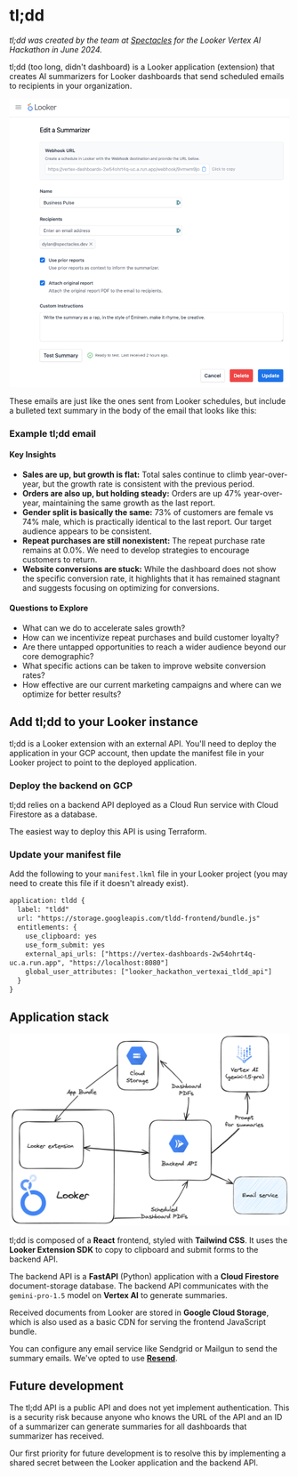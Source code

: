 # tl;dd

*tl;dd was created by the team at [Spectacles](https://spectacles.dev) for the Looker Vertex AI Hackathon in June 2024.*

tl;dd (too long, didn't dashboard) is a Looker application (extension) that creates AI summarizers for Looker dashboards that send scheduled emails to recipients in your organization.

![A screenshot of the tl;dd application](docs/img/tldd_screenshot.png)

These emails are just like the ones sent from Looker schedules, but include a bulleted text summary in the body of the email that looks like this:

### Example tl;dd email

#### Key Insights

 - **Sales are up, but growth is flat:** Total sales continue to climb year-over-year, but the growth rate is consistent with the previous period.
 - **Orders are also up, but holding steady:** Orders are up 47% year-over-year, maintaining the same growth as the last report.
 - **Gender split is basically the same:** 73% of customers are female vs 74% male, which is practically identical to the last report. Our target audience appears to be consistent.
 - **Repeat purchases are still nonexistent:** The repeat purchase rate remains at 0.0%. We need to develop strategies to encourage customers to return.
 - **Website conversions are stuck:** While the dashboard does not show the specific conversion rate, it highlights that it has remained stagnant and suggests focusing on optimizing for conversions.

#### Questions to Explore

 - What can we do to accelerate sales growth?
 - How can we incentivize repeat purchases and build customer loyalty?
 - Are there untapped opportunities to reach a wider audience beyond our core demographic?
 - What specific actions can be taken to improve website conversion rates?
 - How effective are our current marketing campaigns and where can we optimize for better results?

## Add tl;dd to your Looker instance

tl;dd is a Looker extension with an external API. You'll need to deploy the application in your GCP account, then update the manifest file in your Looker project to point to the deployed application.

### Deploy the backend on GCP

tl;dd relies on a backend API deployed as a Cloud Run service with Cloud Firestore as a database.

The easiest way to deploy this API is using Terraform.

### Update your manifest file

Add the following to your `manifest.lkml` file in your Looker project (you may need to create this file if it doesn't already exist).

```lookml
application: tldd {
  label: "tldd"
  url: "https://storage.googleapis.com/tldd-frontend/bundle.js"
  entitlements: {
    use_clipboard: yes
    use_form_submit: yes
    external_api_urls: ["https://vertex-dashboards-2w54ohrt4q-uc.a.run.app", "https://localhost:8080"]
    global_user_attributes: ["looker_hackathon_vertexai_tldd_api"]
  }
}
```

## Application stack

![A diagram of tl;dd's technical architecture](docs/img/tldd_architecture.png)

tl;dd is composed of a **React** frontend, styled with **Tailwind CSS**. It uses the **Looker Extension SDK** to copy to clipboard and submit forms to the backend API.

The backend API is a **FastAPI** (Python) application with a **Cloud Firestore** document-storage database. The backend API communicates with the `gemini-pro-1.5` model on **Vertex AI** to generate summaries.

Received documents from Looker are stored in **Google Cloud Storage**, which is also used as a basic CDN for serving the frontend JavaScript bundle.

You can configure any email service like Sendgrid or Mailgun to send the summary emails. We've opted to use **[Resend](https://resend.com/)**.

## Future development

The tl;dd API is a public API and does not yet implement authentication. This is a security risk because anyone who knows the URL of the API and an ID of a summarizer can generate summaries for all dashboards that summarizer has received.

Our first priority for future development is to resolve this by implementing a shared secret between the Looker application and the backend API.